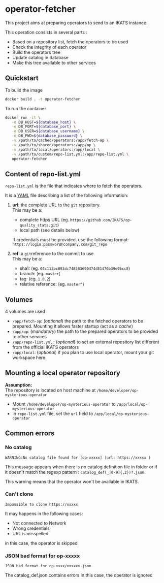 # operator-fetcher

This project aims at preparing operators to send to an IKATS instance.

This operation consists in several parts :

- Based on a repository list, fetch the operators to be used
- Check the integrity of each operator
- Build the operators tree
- Update catalog in database
- Make this tree available to other services

## Quickstart

To build the image

```bash
docker build . -t operator-fetcher
```

To run the container

```bash
docker run -it \
   -e DB_HOST=${database_host} \
   -e DB_PORT=${database_port} \
   -e DB_USER=${database_username} \
   -e DB_PWD=${database_password} \
   -v /path/to/cached/operators:/app/fetch-op \
   -v /path/to/shared/operators:/app/op \
   -v /path/to/local/operators:/app/local \
   -v /path/to/custom/repo-list.yml:/app/repo-list.yml \
   operator-fetcher
```

## Content of repo-list.yml

`repo-list.yml` is the file that indicates where to fetch the operators.

It is a [YAML](http://yaml.org/) file describing a list of the following information:

1. **url**: the complete URL to the `git` repository.  
   This may be a:
   - complete https URL (eg. `https://github.com/IKATS/op-quality_stats.git`)
   - local path (see details below)

   If credentials must be provided, use the following format: `https://login:password@company.com/git_repo`
2. **ref**: a `git`reference to the commit to use  
   This may be a:
   - sha1:  (eg. `04c113bc093dc748583690474d81470b39e05cc8`)
   - branch:  (eg. `master`)
   - tag:  (eg. `1.8.2`)
   - relative reference:  (eg. `master^`)

## Volumes

4 volumes are used :

- `/app/fetch-op`: (*optional*) the path to the fetched operators to be prepared. Mounting it allows faster startup (act as a *cache*)
- `/app/op`: (*mandatory*) the path to the  prepared operators to be provided to other services
- `/app/repo-list.yml` : (*optional*) to set an external repository list different from the official IKATS operators
- `/app/local`: (*optional*) if you plan to use local operator, mount your git workspace here.

## Mounting a local operator repository

**Assumption:**  
The repository is located on host machine at `/home/developer/op-mysterious-operator`

- Mount `/home/developer/op-mysterious-operator` to `/app/local/op-mysterious-operator`
- In `repo-list.yml` file, set the `url` field to `/app/local/op-mysterious-operator`

## Common errors

### No catalog

```text
WARNING:No catalog file found for [op-xxxxx] (url: https://xxxxx )
```

This message appears when there is no catalog definition file in folder or if it doesn't match the regexp pattern : `catalog_def(_[0-9]{,2})?.json`.

This warning means that the operator won't be available in IKATS. 

### Can't clone

```text
Impossible to clone https://xxxxx
```

It may happens in the following cases:

- Not connected to Network
- Wrong credentials
- URL is misspelled

in this case, the operator is skipped

### JSON bad format for op-xxxxx

```text
JSON bad format for op-xxxx/xxxxxx.json
```

The catalog_def.json contains errors
In this case, the operator is ignored